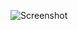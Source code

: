 ![Screenshot](https://raw.githubusercontent.com/Cryakl/Ultimate-RAT-Collection/refs/heads/main/Rejoice/Rejoice%203.5/Screenshot.png)
